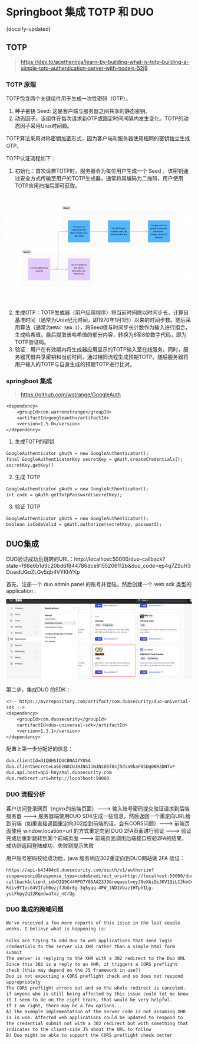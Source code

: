 # Springboot 集成 TOTP 和 DUO
{docsify-updated}

## TOTP
> https://dev.to/acetheninja/learn-by-building-what-is-totp-building-a-simple-totp-authentication-server-with-nodejs-52j9

### TOTP 原理
TOTP包含两个关键组件用于生成一次性密码（OTP）。
1. 种子密钥 Seed: 这是客户端与服务器之间共享的静态密钥。
2. 动态因子。该组件在每次请求新OTP或固定时间间隔内发生变化。TOTP的动态因子采用Unix时间戳。

TOTP算法采用对称密钥加密形式，因为客户端和服务器使用相同的密钥独立生成OTP。

TOTP认证流程如下：
1. 初始化：首次设置TOTP时，服务器会为每位用户生成一个 Seed 。该密钥通过安全方式传输至用户的TOTP生成器，通常将其编码为二维码，用户使用TOTP应用扫描后即可获取。
<center><img src="pics/totp.webp" alt=""></center>

2. 生成OTP：TOTP生成器（用户应用程序）将当前时间除以时间步长，计算自基准时间（通常为Unix纪元时间，即1970年1月1日）以来的时间步数。随后采用算法（通常为`HMAC-SHA-1`），将Seed值与时间步长计数作为输入进行组合，生成哈希值。最后提取该哈希值的部分内容，转换为6至8位数字代码，即为TOTP验证码。
3. 验证：用户在有效期内将生成器应用显示的TOTP输入至在线服务。同时，服务器凭借共享密钥和当前时间，通过相同流程生成预期TOTP。随后服务器将用户输入的TOTP与自身生成的预期TOTP进行比对。

### springboot 集成
> https://github.com/wstrange/GoogleAuth

```
<dependency>
    <groupId>com.warrenstrange</groupId>
    <artifactId>googleauth</artifactId>
    <version>1.5.0</version>
</dependency>
```

1. 生成TOTP的密钥  
```
GoogleAuthenticator gAuth = new GoogleAuthenticator();
final GoogleAuthenticatorKey secretKey = gAuth.createCredentials();
secretKey.getKey()
```

2. 生成 TOTP
```
GoogleAuthenticator gAuth = new GoogleAuthenticator();
int code = gAuth.getTotpPassword(secretKey);
```

3. 验证 TOTP  
```
GoogleAuthenticator gAuth = new GoogleAuthenticator();
boolean isCodeValid = gAuth.authorize(secretKey, password);
```





## DUO集成
DUO验证成功后跳转的URL：http://localhost:50000/duo-callback?state=f98e6b1d9c20bd6f844786dce9155206112b&duo_code=ep4q7ZSuH3DuwdUGoZLGv5qb4VYKhYKp

首先，注册一个 duo admin panel 的账号并登陆，然后创建一个 web sdk 类型的 application :
<center><img src="pics/duo.png" alt=""></center>

第二步，集成DUO 的SDK：
```
<!-- https://mvnrepository.com/artifact/com.duosecurity/duo-universal-sdk -->
<dependency>
    <groupId>com.duosecurity</groupId>
    <artifactId>duo-universal-sdk</artifactId>
    <version>1.3.1</version>
</dependency>
```

配置上第一步分配好的信息：
```
duo.clientId=DIQBHSIDUCBNAI7Y05A
duo.clientSecret=La6EzN8IUJHJNSIJNJNs8878sjhdsa9kaF0SDq0BRZDNTvP
duo.api.host=api-h8yshal.duosecurity.com
duo.redirect.uri=http://localhost:50000
```

### DUO 流程分析
客户访问登录网页（nginx的前端页面）---> 输入账号密码提交验证请求到后端服务器 ---> 服务器端使用DUO SDK生成一些信息，然后返回一个重定向URL给到前端（如果直接返回重定向302给到前端的话，会有CORS问题）---> 前端页面使用 window.location=url 的方式重定向到 DUO 2FA页面进行验证 ---> 验证完成后重新跳转到某个前端页面 ---> 前端页面调用后端接口校验2FA的结果，成功则返回登陆成功，失败则提示失败

用户账号密码校验成功后，java 服务响应302重定向到DUO网站做 2FA 验证：
```
https://api-b43484c8.duosecurity.com/oauth/v1/authorize?scope=openid&response_type=code&redirect_uri=http://localhost:50000/duo-callback&client_id=DIQ9C44MPO7Y05AA23J9&request=eyJ0eXAiOiJKV1QiLCJhbGciOiJIUzUxMiJ9.eyJkdW9fdW5hbWUiOiJhYWEiLCJzY29wZSI6Im9wZW5pZCIsInJlc3BvbnNlX3R5cGUiOiJjb2RlIiwicmVkaXJlY3RfdXJpIjoiaHR0cDovL2xvY2FsaG9zdDo1MDAwMC9kdW8tY2FsbGJhY2siLCJzdGF0ZSI6IjlhNjI1YTRiZjQ5MTk0MWRmY2IyN2Q4MTU5ZTA3ZTMyZjY4NSIsImV4cCI6MTc1ODA5NzUzOSwidXNlX2R1b19jb2RlX2F0dHJpYnV0ZSI6dHJ1ZSwiY2xpZW50X2lkIjoiRElROUM0NE1QTzdZMDVBQTIzSjkifQ.Zun-Rdiv9YIocG4VIfah0ezjfJbGr8g-3q5yqq-4FW_tND1Vbaz1HTphILg-yuLFhpy2qI2RqedwaTxz_nCrQg
```

### DUO 集成的跨域问题
```
We've received a few more reports of this issue in the last couple weeks. I believe what is happening is:

Folks are trying to add Duo to web applications that send login credentials to the server via XHR rather than a simple html form submit
The server is replying to the XHR with a 302 redirect to the Duo URL
Since this 302 is a reply to an XHR, it triggers a CORS preflight check (this may depend on the JS framework in use?)
Duo is not expecting a CORS preflight check and so does not respond appropriately
The CORS preflight errors out and so the whole redirect is canceled.
if anyone who is still being affected by this issue could let me know it I seem to be on the right track, that would be very helpful.
If I am right, there may be a few options...
A) The example implementation of the server code is not assuming XHR is in use. Affected web applications could be updated to respond to the credential submit not with a 302 redirect but with something that indicates to the client-side JS about the URL to follow
B) Duo might be able to support the CORS preflight check better
```